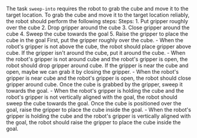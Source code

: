 The task `sweep-into` requires the robot to grab the cube and move it to the target location.
To grab the cube and move it to the target location reliably, the robot should perform the following steps:
    Steps:  1. Put gripper roughly over the cube  2. Drop gripper around the cube  3. Close gripper around the cube  4. Sweep the cube towards the goal  5. Raise the gripper to place the cube in the goal
    First, put the gripper roughly over the cube.
    - When the robot's gripper is not above the cube, the robot should place gripper above cube.
    If the gripper isn't around the cube, put it around the cube.
    - When the robot's gripper is not around cube and the robot's gripper is open, the robot should drop gripper around cube.
    If the gripper is near the cube and open, maybe we can grab it by closing the gripper.
    - When the robot's gripper is near cube and the robot's gripper is open, the robot should close gripper around cube.
    Once the cube is grabbed by the gripper, sweep it towards the goal.
    - When the robot's gripper is holding the cube and the robot's gripper is not vertically aligned with the goal, the robot should sweep the cube towards the goal.
    Once the cube is positioned over the goal, raise the gripper to place the cube inside the goal.
    - When the robot's gripper is holding the cube and the robot's gripper is vertically aligned with the goal, the robot should raise the gripper to place the cube inside the goal.